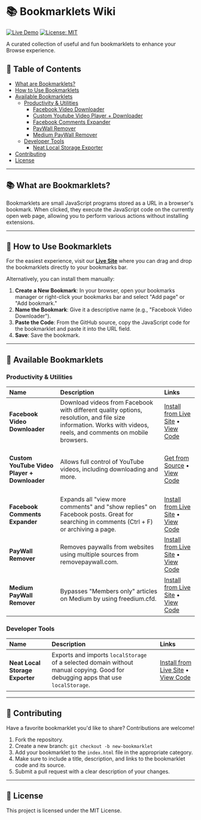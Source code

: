 # 📚 Bookmarklets Wiki

[![Live Demo](https://img.shields.io/badge/Live_Demo-➡️-blue)](https://minanagehsalalma.github.io/BookMarkletsWiki/) [![License: MIT](https://img.shields.io/badge/License-MIT-yellow.svg)](https://opensource.org/licenses/MIT)

A curated collection of useful and fun bookmarklets to enhance your Browse experience.

## 📖 Table of Contents

- [What are Bookmarklets?](#-what-are-bookmarklets)
- [How to Use Bookmarklets](#-how-to-use-bookmarklets)
- [Available Bookmarklets](#-available-bookmarklets)
  - [Productivity & Utilities](#productivity--utilities)
    - [Facebook Video Downloader](#facebook-video-downloader)
    - [Custom Youtube Video Player + Downloader](#custom-youtube-video-player--downloader)
    - [Facebook Comments Expander](#facebook-comments-expander)
    - [PayWall Remover](#paywall-remover)
    - [Medium PayWall Remover](#medium-paywall-remover)
  - [Developer Tools](#developer-tools)
    - [Neat Local Storage Exporter](#neat-local-storage-exporter)
- [Contributing](#-contributing)
- [License](#-license)

---

## 📚 What are Bookmarklets?

Bookmarklets are small JavaScript programs stored as a URL in a browser's bookmark. When clicked, they execute the JavaScript code on the currently open web page, allowing you to perform various actions without installing extensions.

---

## 🚀 How to Use Bookmarklets

For the easiest experience, visit our **[Live Site](https://minanagehsalalma.github.io/BookMarkletsWiki/)** where you can drag and drop the bookmarklets directly to your bookmarks bar.

Alternatively, you can install them manually:

1.  **Create a New Bookmark**: In your browser, open your bookmarks manager or right-click your bookmarks bar and select "Add page" or "Add bookmark."
2.  **Name the Bookmark**: Give it a descriptive name (e.g., "Facebook Video Downloader").
3.  **Paste the Code**: From the GitHub source, copy the JavaScript code for the bookmarklet and paste it into the URL field.
4.  **Save**: Save the bookmark.

---

## 📖 Available Bookmarklets

### Productivity & Utilities

| Name                                                              | Description                                                                                                                                     | Links                                                                                                                                                              |
| :---------------------------------------------------------------- | :---------------------------------------------------------------------------------------------------------------------------------------------- | :----------------------------------------------------------------------------------------------------------------------------------------------------------------- |
| <h4 id="facebook-video-downloader">Facebook Video Downloader</h4> | Download videos from Facebook with different quality options, resolution, and file size information. Works with videos, reels, and comments on mobile browsers. | [Install from Live Site](https://minanagehsalalma.github.io/BookMarkletsWiki/) • [View Code](https://github.com/minanagehsalalma/BookMarkletsWiki/tree/main/Source/FacebookDownloader) |
| <h4 id="custom-youtube-video-player--downloader">Custom YouTube Video Player + Downloader</h4> | Allows full control of YouTube videos, including downloading and more.                                                                          | [Get from Source](https://snarly.github.io/yt6/) • [View Code](https://github.com/snarly/yt6)                                                                     |
| <h4 id="facebook-comments-expander">Facebook Comments Expander</h4> | Expands all "view more comments" and "show replies" on Facebook posts. Great for searching in comments (Ctrl + F) or archiving a page.                 | [Install from Live Site](https://minanagehsalalma.github.io/BookMarkletsWiki/) • [View Code](https://github.com/minanagehsalalma/BookMarkletsWiki/tree/main/Source/FBCommentsExpander) |
| <h4 id="paywall-remover">PayWall Remover</h4>                     | Removes paywalls from websites using multiple sources from removepaywall.com.                                                                   | [Install from Live Site](https://minanagehsalalma.github.io/BookMarkletsWiki/) • [View Code](https://github.com/minanagehsalalma/BookMarkletsWiki/blob/main/Source/NoPayWall/) |
| <h4 id="medium-paywall-remover">Medium PayWall Remover</h4>       | Bypasses "Members only" articles on Medium by using freedium.cfd.                                                                               | [Install from Live Site](https://minanagehsalalma.github.io/BookMarkletsWiki/) • [View Code](https://github.com/minanagehsalalma/BookMarkletsWiki/tree/main/Source/MediumPaywallRemove/) |

### Developer Tools

| Name                                                              | Description                                                                                                                   | Links                                                                                                                                                                    |
| :---------------------------------------------------------------- | :---------------------------------------------------------------------------------------------------------------------------- | :----------------------------------------------------------------------------------------------------------------------------------------------------------------------- |
| <h4 id="neat-local-storage-exporter">Neat Local Storage Exporter</h4> | Exports and imports `localStorage` of a selected domain without manual copying. Good for debugging apps that use `localStorage`. | [Install from Live Site](https://minanagehsalalma.github.io/BookMarkletsWiki/) • [View Code](https://github.com/minanagehsalalma/Neat-Local-Storage-Exporter/blob/main/copy_localstorage.js) |

---

## 🤝 Contributing

Have a favorite bookmarklet you'd like to share? Contributions are welcome!

1.  Fork the repository.
2.  Create a new branch: `git checkout -b new-bookmarklet`
3.  Add your bookmarklet to the `index.html` file in the appropriate category.
4.  Make sure to include a title, description, and links to the bookmarklet code and its source.
5.  Submit a pull request with a clear description of your changes.

---

## 📄 License

This project is licensed under the MIT License.